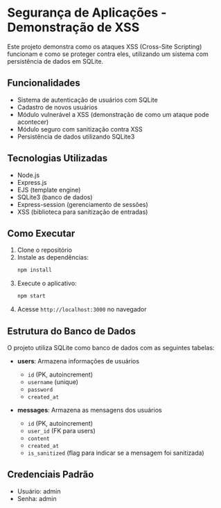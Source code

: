 # Segurança de Aplicações - Demonstração de XSS

Este projeto demonstra como os ataques XSS (Cross-Site Scripting) funcionam e como se proteger contra eles, utilizando um sistema com persistência de dados em SQLite.

## Funcionalidades

- Sistema de autenticação de usuários com SQLite
- Cadastro de novos usuários
- Módulo vulnerável a XSS (demonstração de como um ataque pode acontecer)
- Módulo seguro com sanitização contra XSS
- Persistência de dados utilizando SQLite3

## Tecnologias Utilizadas

- Node.js
- Express.js
- EJS (template engine)
- SQLite3 (banco de dados)
- Express-session (gerenciamento de sessões)
- XSS (biblioteca para sanitização de entradas)

## Como Executar

1. Clone o repositório
2. Instale as dependências:
   ```bash
   npm install
   ```
3. Execute o aplicativo:
   ```bash
   npm start
   ```
4. Acesse `http://localhost:3000` no navegador

## Estrutura do Banco de Dados

O projeto utiliza SQLite como banco de dados com as seguintes tabelas:

- **users**: Armazena informações de usuários
  - `id` (PK, autoincrement)
  - `username` (unique)
  - `password`
  - `created_at`

- **messages**: Armazena as mensagens dos usuários
  - `id` (PK, autoincrement)
  - `user_id` (FK para users)
  - `content`
  - `created_at`
  - `is_sanitized` (flag para indicar se a mensagem foi sanitizada)

## Credenciais Padrão

- Usuário: admin
- Senha: admin